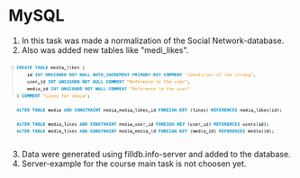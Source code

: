 # MySQL

1) In this task was made a normalization of the Social Network-database. 
2) Also was added new tables like "medi_likes". 

![alt text](https://github.com/Annassie/MySQL/blob/task_4/media_likes.png?raw=true)

3) Data were generated using filldb.info-server and added to the database. 
4) Server-example for the course main task is not choosen yet. 



